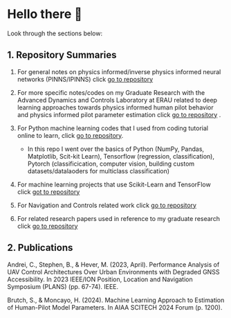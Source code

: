 # Hello there 👋
Look through the sections below:

## 1. Repository Summaries
1. For general notes on physics informed/inverse physics informed neural networks (PINNS/IPINNS) click [go to repository](https://github.com/stephenbrutch/PINNS-and-IPINNS)
   
2. For more specific notes/codes on my Graduate Research with the Advanced Dynamics and Controls Laboratory at ERAU related to deep learning approaches towards physics informed human pilot behavior and physics informed pilot parameter estimation click [go to repository](https://github.com/stephenbrutch/Pilot-Models-for-Physics-Informed-Neural-Networks) .
   
3. For Python machine learning codes that I used from coding tutorial online to learn, click [go to repository](https://github.com/stephenbrutch/Python-Machine-Learning-Codes).
   - In this repo I went over the basics of Python (NumPy, Pandas, Matplotlib, Scit-kit Learn), Tensorflow (regression, classification), Pytorch (classificication, computer vision, building custom datasets/datalaoders for multiclass classification) 
   
5. For machine learning projects that use Scikit-Learn and TensorFlow click [got to repository](https://github.com/stephenbrutch/Machine-Learning-Projects)
   
6. For Navigation and Controls related work click [go to repository](https://github.com/stephenbrutch/GNC-HWS-Projects)

7. For related research papers used in reference to my graduate research click [go to repository](https://github.com/stephenbrutch/research-papers)
   
## 2. Publications
Andrei, C., Stephen, B., & Hever, M. (2023, April). Performance Analysis of UAV Control Architectures Over Urban Environments with Degraded GNSS Accessibility. In 2023 IEEE/ION Position, Location and Navigation Symposium (PLANS) (pp. 67-74). IEEE.

Brutch, S., & Moncayo, H. (2024). Machine Learning Approach to Estimation of Human-Pilot Model Parameters. In AIAA SCITECH 2024 Forum (p. 1200).

